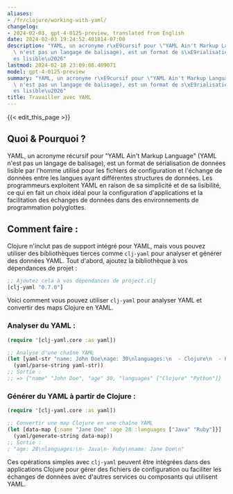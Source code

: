 ```yaml
---
aliases:
- /fr/clojure/working-with-yaml/
changelog:
- 2024-02-03, gpt-4-0125-preview, translated from English
date: 2024-02-03 19:24:52.401814-07:00
description: "YAML, un acronyme r\xE9cursif pour \"YAML Ain't Markup Language\" (YAML\
  \ n'est pas un langage de balisage), est un format de s\xE9rialisation de donn\xE9\
  es lisible\u2026"
lastmod: 2024-02-18 23:09:08.409071
model: gpt-4-0125-preview
summary: "YAML, un acronyme r\xE9cursif pour \"YAML Ain't Markup Language\" (YAML\
  \ n'est pas un langage de balisage), est un format de s\xE9rialisation de donn\xE9\
  es lisible\u2026"
title: Travailler avec YAML
---
```


{{< edit_this_page >}}

## Quoi & Pourquoi ?

YAML, un acronyme récursif pour "YAML Ain't Markup Language" (YAML n'est pas un langage de balisage), est un format de sérialisation de données lisible par l'homme utilisé pour les fichiers de configuration et l'échange de données entre les langues ayant différentes structures de données. Les programmeurs exploitent YAML en raison de sa simplicité et de sa lisibilité, ce qui en fait un choix idéal pour la configuration d'applications et la facilitation des échanges de données dans des environnements de programmation polyglottes.

## Comment faire :

Clojure n'inclut pas de support intégré pour YAML, mais vous pouvez utiliser des bibliothèques tierces comme `clj-yaml` pour analyser et générer des données YAML. Tout d'abord, ajoutez la bibliothèque à vos dépendances de projet :

```clojure
;; Ajoutez cela à vos dépendances de project.clj
[clj-yaml "0.7.0"]
```

Voici comment vous pouvez utiliser `clj-yaml` pour analyser YAML et convertir des maps Clojure en YAML.

### Analyser du YAML :

```clojure
(require '[clj-yaml.core :as yaml])

;; Analyse d'une chaîne YAML
(let [yaml-str "name: John Doe\nage: 30\nlanguages:\n  - Clojure\n  - Python"]
  (yaml/parse-string yaml-str))
;; Sortie :
;; => {"name" "John Doe", "age" 30, "languages" ["Clojure" "Python"]}
```

### Générer du YAML à partir de Clojure :

```clojure
(require '[clj-yaml.core :as yaml])

;; Convertir une map Clojure en une chaîne YAML
(let [data-map {:name "Jane Doe" :age 28 :languages ["Java" "Ruby"]}]
  (yaml/generate-string data-map))
;; Sortie :
; "age: 28\nlanguages:\n- Java\n- Ruby\nname: Jane Doe\n"
```

Ces opérations simples avec `clj-yaml` peuvent être intégrées dans des applications Clojure pour gérer des fichiers de configuration ou faciliter les échanges de données avec d'autres services ou composants qui utilisent YAML.
